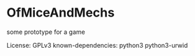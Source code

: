 # OfMiceAndMechs
some prototype for a game

License: GPLv3
known-dependencies: python3 python3-urwid
